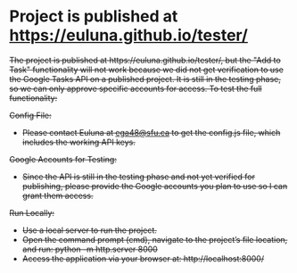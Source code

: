 # Project is published at https://euluna.github.io/tester/

<del>
The project is published at https://euluna.github.io/tester/, but the "Add to Task" functionality will not work because we did not get verification to use the Google Tasks API on a published project. It is still in the testing phase, so we can only approve specific accounts for access.

<del>
To test the full functionality:

Config File:

- Please contact Euluna at ega48@sfu.ca to get the config.js file, which includes the working API keys.

Google Accounts for Testing:

- Since the API is still in the testing phase and not yet verified for publishing, please provide the Google accounts you plan to use so I can grant them access.

Run Locally:

- Use a local server to run the project.
- Open the command prompt (cmd), navigate to the project’s file location, and run:
  python -m http.server 8000
- Access the application via your browser at:
  http://localhost:8000/
  </del>
